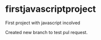 firstjavascriptproject
======================

First project with javascript incolved

Created new branch to test pul request. 
